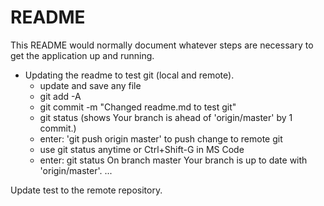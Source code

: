 # README

This README would normally document whatever steps are necessary to get the
application up and running.


* Updating the readme to test git (local and remote).
    - update and save any file
    - git add -A
    - git commit -m "Changed readme.md to test git"
    - git status (shows Your branch is ahead of 'origin/master' by 1 commit.)
    - enter: 'git push origin master' to push change to remote git
    - use git status anytime or Ctrl+Shift-G in MS Code
    - enter:  git status
          On branch master
          Your branch is up to date with 'origin/master'.
...

Update test to the remote repository.